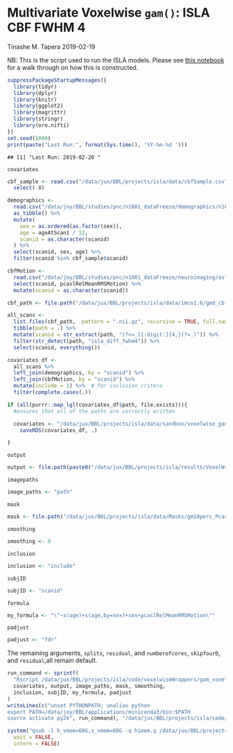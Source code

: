 Multivariate Voxelwise `gam()`: ISLA CBF FWHM 4
================
Tinashe M. Tapera
2019-02-19

NB: This is the script used to run the ISLA models. Please see [this notebook](/data/jux/BBL/projects/isla/code/VoxelWrapperModels/MassUnivariate_Voxelwise.md) for a walk through on how this is constructed.

``` r
suppressPackageStartupMessages({
  library(tidyr)
  library(dplyr)
  library(knitr)
  library(ggplot2)
  library(magrittr)
  library(stringr)
  library(oro.nifti)
})
set.seed(1000)
print(paste("Last Run:", format(Sys.time(), '%Y-%m-%d ')))
```

    ## [1] "Last Run: 2019-02-20 "

`covariates`

``` r
cbf_sample <- read.csv("/data/jux/BBL/projects/isla/data/cbfSample.csv") %>%
  select(-X)

demographics <-
  read.csv("/data/joy/BBL/studies/pnc/n1601_dataFreeze/demographics/n1601_demographics_go1_20161212.csv") %>%
  as_tibble() %>%
  mutate(
    sex = as.ordered(as.factor(sex)),
    age = ageAtScan1 / 12,
    scanid = as.character(scanid)
  ) %>%
  select(scanid, sex, age) %>%
  filter(scanid %in% cbf_sample$scanid)

cbfMotion <-
  read.csv("/data/joy/BBL/studies/pnc/n1601_dataFreeze/neuroimaging/asl/n1601_PcaslQaData_20170403.csv") %>%
  select(scanid, pcaslRelMeanRMSMotion) %>%
  mutate(scanid = as.character(scanid))

cbf_path <- file.path("/data/jux/BBL/projects/isla/data/imco1.6/gmd_cbf")

all_scans <-
  list.files(cbf_path,  pattern = ".nii.gz", recursive = TRUE, full.names = TRUE) %>%
  tibble(path = .) %>%
  mutate(scanid = str_extract(path, "(?<=_)[:digit:]{4,}(?=_)")) %>%
  filter(str_detect(path, "isla_diff_fwhm4")) %>%
  select(scanid, everything())

covariates_df <-
  all_scans %>%
  left_join(demographics, by = "scanid") %>%
  left_join(cbfMotion, by = "scanid") %>%
  mutate(include = 1) %>%  # for inclusion critera
  filter(complete.cases(.))

if (all(purrr::map_lgl(covariates_df$path, file.exists))){
  #ensures that all of the paths are correctly written

  covariates <- "/data/jux/BBL/projects/isla/data/sandbox/voxelwise_gam_covariates_ISLACBF_fwhm4.rds" %T>%
    saveRDS(covariates_df, .)

}
```

`output`

``` r
output <- file.path(paste0("/data/jux/BBL/projects/isla/results/VoxelWrapperModels/", "cbf_fwhm4/"))
```

`imagepaths`

``` r
image_paths <- "path"
```

`mask`

``` r
mask <- file.path("/data/jux/BBL/projects/isla/data/Masks/gm10perc_PcaslCoverageMask.nii.gz")
```

`smoothing`

``` r
smoothing <- 0
```

`inclusion`

``` r
inclusion <- "include"
```

`subjID`

``` r
subjID <- "scanid"
```

`formula`

``` r
my_formula <- "\"~s(age)+s(age,by=sex)+sex+pcaslRelMeanRMSMotion\""
```

`padjust`

``` r
padjust <- "fdr"
```

The remaining arguments, `splits`, `residual`, and `numberofcores`, `skipfourD`, and `residual`,all remain default.

``` r
run_command <- sprintf(
  "Rscript /data/jux/BBL/projects/isla/code/voxelwiseWrappers/gam_voxelwise.R -c %s -o %s -p %s -m %s -s %s -i %s -u %s -f %s -a %s -n 5 -s 0 -k 10",
  covariates, output, image_paths, mask, smoothing,
  inclusion, subjID, my_formula, padjust
)
writeLines(c("unset PYTHONPATH; unalias python
export PATH=/data/joy/BBL/applications/miniconda3/bin:$PATH
source activate py2k", run_command), "/data/jux/BBL/projects/isla/code/qsub_Calls/RunVoxelwiseIslaCBF_fwhm4.Sh")
```

``` r
system("qsub -l h_vmem=60G,s_vmem=60G -q himem.q /data/jux/BBL/projects/isla/code/qsub_Calls/RunVoxelwiseIslaCBF_fwhm4.Sh",
  wait = FALSE,
  intern = FALSE)
```
